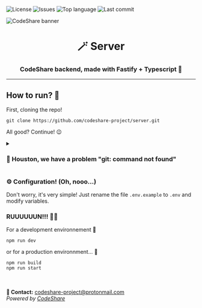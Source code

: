 ![License](https://img.shields.io/github/license/codeshare-project/server)
![Issues](https://img.shields.io/github/issues/codeshare-project/server)
![Top language](https://img.shields.io/github/languages/top/codeshare-project/server)
![Last commit](https://img.shields.io/github/last-commit/codeshare-project/server)

![CodeShare banner](https://static.devioo.com/Images/CodeShare/Banner%20Transparent.png)
<h1 align="center">🪄 Server</h1>
<h3 align="center">CodeShare backend, made with Fastify + Typescript 💙</h3>
<hr>

## How to run? 🧐
First, cloning the repo!
```shell
git clone https://github.com/codeshare-project/server.git
```
All good? Continue! 😉
<details>
<summary><h3>🤨 Houston, we have a problem "git: command not found" </h3></summary>
If you don't have git installed, you can <a href="https://git-scm.com/">install</a> them, or just <a href="https://github.com/codeshare-project/Server/archive/refs/heads/main.zip">download</a> the zip file.
</details>

### ⚙️ Configuration! (Oh, nooo...)
Don't worry, it's very simple! Just rename the file `.env.example` to `.env` and modify variables.

### RUUUUUUN!!! 🏃‍♂️
For a development environnement 💩
```shell
npm run dev
```
or for a production environnment... 🫡
```shell
npm run build
npm run start
```
<br><br>
**📧 Contact:** <a href="mailto:codeshare-project@protonmail.com">codeshare-project@protonmail.com</a> <br>
*Powered by [CodeShare](https://github.com/codeshare-project)*
